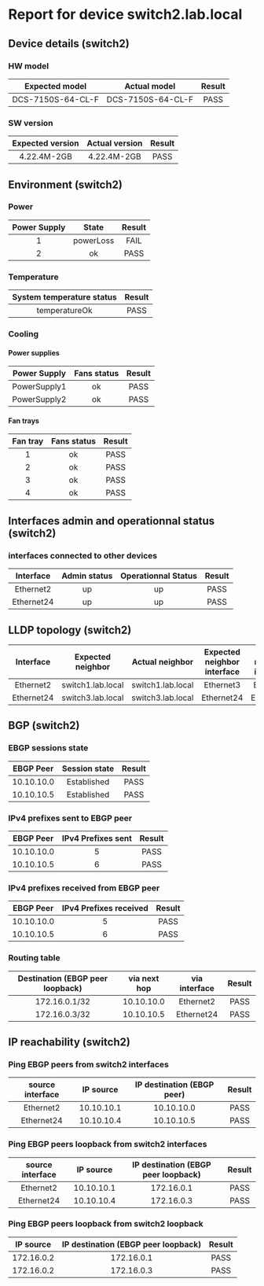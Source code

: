 # Report for device switch2.lab.local

## Device details (switch2)

### HW model 

 

| Expected model | Actual model | Result |
| :-----: | :-----: | :-----: | 
| DCS-7150S-64-CL-F | DCS-7150S-64-CL-F | PASS |

### SW version 

 


| Expected version | Actual version | Result |
| :-----: | :-----: | :-----: | 
| 4.22.4M-2GB | 4.22.4M-2GB | PASS |

## Environment (switch2)  

### Power 

| Power Supply | State | Result |
| :-----: | :-----: | :-----: | 
| 1 | powerLoss | FAIL | 
| 2 | ok | PASS | 

### Temperature

 

| System temperature status| Result |
| :-----: | :-----: | 
| temperatureOk | PASS |

### Cooling

#### Power supplies 

| Power Supply | Fans status | Result |
| :-----: | :-----: | :-----: | 
| PowerSupply1 | ok | PASS | 
| PowerSupply2 | ok | PASS | 

#### Fan trays

| Fan tray | Fans status | Result |
| :-----: | :-----: | :-----: | 
| 1 | ok | PASS | 
| 2 | ok | PASS | 
| 3 | ok | PASS | 
| 4 | ok | PASS | 


## Interfaces admin and operationnal status (switch2)

### interfaces connected to other devices

| Interface | Admin status | Operationnal Status | Result |
| :-----: | :-----: | :-----: | :-----: | 
| Ethernet2 | up | up | PASS 
| Ethernet24 | up | up | PASS
## LLDP topology (switch2)
  
| Interface | Expected neighbor | Actual neighbor | Expected neighbor interface | Actual neighbor interface | Result |
| :-----: | :-----: | :-----: | :-----: | :-----: | :-----: | 
| Ethernet2 | switch1.lab.local | switch1.lab.local | Ethernet3 | Ethernet3 | PASS | 
| Ethernet24 | switch3.lab.local | switch3.lab.local | Ethernet24 | Ethernet24 | PASS |
## BGP (switch2)

###  EBGP sessions state
 
| EBGP Peer | Session state | Result |
| :-----: | :-----: | :-----: | 
| 10.10.10.0 | Established | PASS | 
| 10.10.10.5 | Established | PASS |
### IPv4 prefixes sent to EBGP peer 

 

| EBGP Peer | IPv4 Prefixes sent | Result |
| :-----: | :-----: | :-----: | 
| 10.10.10.0 | 5 | PASS | 
| 10.10.10.5 | 6 | PASS |
### IPv4 prefixes received from EBGP peer


| EBGP Peer | IPv4 Prefixes received | Result |
| :-----: | :-----: | :-----: | 
| 10.10.10.0 | 5 | PASS 
| 10.10.10.5 | 6 | PASS
### Routing table

| Destination (EBGP peer loopback) | via next hop | via interface | Result |
| :-----: | :-----: | :-----: | :-----: | 
| 172.16.0.1/32 | 10.10.10.0 | Ethernet2 | PASS | 
| 172.16.0.3/32 | 10.10.10.5 | Ethernet24 | PASS |
## IP reachability (switch2)

### Ping EBGP peers from switch2 interfaces
 

| source interface | IP source | IP destination (EBGP peer) | Result |
| :-----: | :-----: | :-----: | :-----: | 
| Ethernet2 | 10.10.10.1  | 10.10.10.0 | PASS | 
| Ethernet24 | 10.10.10.4  | 10.10.10.5 | PASS |
### Ping EBGP peers loopback from switch2 interfaces

| source interface | IP source | IP destination (EBGP peer loopback) | Result |
| :-----: | :-----: | :-----: | :-----: | 
| Ethernet2 | 10.10.10.1  | 172.16.0.1 | PASS | 
| Ethernet24 | 10.10.10.4  | 172.16.0.3 | PASS |
### Ping EBGP peers loopback from switch2 loopback 
| IP source | IP destination (EBGP peer loopback) | Result |
| :-----: | :-----: | :-----: | 
| 172.16.0.2  | 172.16.0.1 | PASS | 
| 172.16.0.2  | 172.16.0.3 | PASS |
